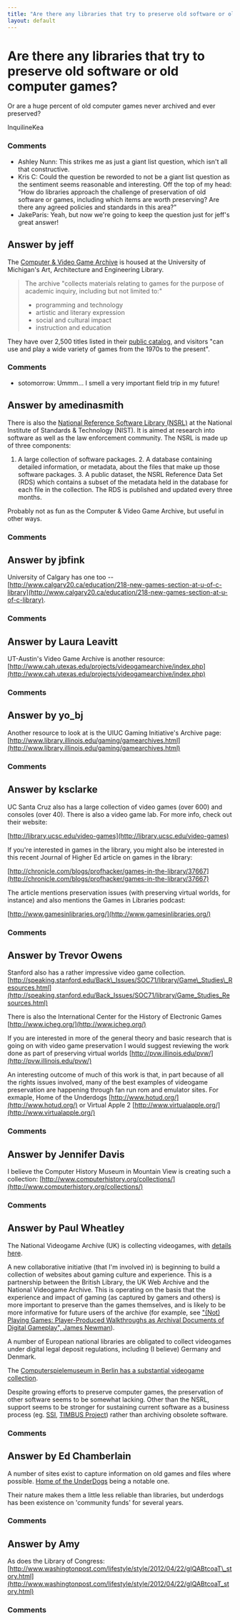 ```yaml
---
title: "Are there any libraries that try to preserve old software or old computer games?"
layout: default
---
```

Are there any libraries that try to preserve old software or old computer games?
=====================
Or are a huge percent of old computer games never archived and ever
preserved?

InquilineKea

### Comments ###
* Ashley Nunn: This strikes me as just a giant list question, which isn't all that
constructive.
* Kris C: Could the question be reworded to not be a giant list question as the
sentiment seems reasonable and interesting. Off the top of my head: "How
do libraries approach the challenge of preservation of old software or
games, including which items are worth preserving? Are there any agreed
policies and standards in this area?"
* JakeParis: Yeah, but now we're going to keep the question just for jeff's great
answer!


Answer by jeff
----------------
The [Computer & Video Game
Archive](http://www.lib.umich.edu/computer-video-game-archive) is housed
at the University of Michigan's Art, Architecture and Engineering
Library.

> The archive "collects materials relating to games for the purpose of
> academic inquiry, including but not limited to:"
>
> -   programming and technology
> -   artistic and literary expression
> -   social and cultural impact
> -   instruction and education

They have over 2,500 titles listed in their [public
catalog](http://mirlyn-classic.lib.umich.edu/F/?func=find-a&find_code=WSU&request=%22video+games%22&request_op=OR&find_code=WTI&request=%22computer+games%22&request_op=OR&find_code=WAU&request=&filter_code_7=WTP&filter_code_1=WLN&filter_request_1=&filter_code_2=WYR&filter_request_2=&filter_code_4=WTP&filter_request_4=&filter_code_3=WYR&filter_request_3=&filter_code_5=WSL&filter_request_5=AAEL&filter_code_6=WCO&filter_request_6=GAME),
and visitors "can use and play a wide variety of games from the 1970s to
the present".

### Comments ###
* sotomorrow: Ummm... I smell a very important field trip in my future!

Answer by amedinasmith
----------------
There is also the [National Reference Software Library
(NSRL)](http://www.nsrl.nist.gov) at the National Institute of Standards
& Technology (NIST). It is aimed at research into software as well as
the law enforcement community. The NSRL is made up of three components:
1. A large collection of software packages. 2. A database containing
detailed information, or metadata, about the files that make up those
software packages. 3. A public dataset, the NSRL Reference Data Set
(RDS) which contains a subset of the metadata held in the database for
each file in the collection. The RDS is published and updated every
three months.

Probably not as fun as the Computer & Video Game Archive, but useful in
other ways.

### Comments ###

Answer by jbfink
----------------
University of Calgary has one too --
[http://www.calgary20.ca/education/218-new-games-section-at-u-of-c-library](http://www.calgary20.ca/education/218-new-games-section-at-u-of-c-library).

### Comments ###

Answer by Laura Leavitt
----------------
UT-Austin's Video Game Archive is another resource:
[http://www.cah.utexas.edu/projects/videogamearchive/index.php](http://www.cah.utexas.edu/projects/videogamearchive/index.php)

### Comments ###

Answer by yo_bj
----------------
Another resource to look at is the UIUC Gaming Initiative's Archive
page:
[http://www.library.illinois.edu/gaming/gamearchives.html](http://www.library.illinois.edu/gaming/gamearchives.html)

### Comments ###

Answer by ksclarke
----------------
UC Santa Cruz also has a large collection of video games (over 600) and
consoles (over 40). There is also a video game lab. For more info, check
out their website:

[http://library.ucsc.edu/video-games](http://library.ucsc.edu/video-games)

If you're interested in games in the library, you might also be
interested in this recent Journal of Higher Ed article on games in the
library:

[http://chronicle.com/blogs/profhacker/games-in-the-library/37667](http://chronicle.com/blogs/profhacker/games-in-the-library/37667)

The article mentions preservation issues (with preserving virtual
worlds, for instance) and also mentions the Games in Libraries podcast:

[http://www.gamesinlibraries.org/](http://www.gamesinlibraries.org/)

### Comments ###

Answer by Trevor Owens
----------------
Stanford also has a rather impressive video game collection.
[http://speaking.stanford.edu/Back\_Issues/SOC71/library/Game\_Studies\_Resources.html](http://speaking.stanford.edu/Back_Issues/SOC71/library/Game_Studies_Resources.html)

There is also the International Center for the History of Electronic
Games [http://www.icheg.org/](http://www.icheg.org/)

If you are interested in more of the general theory and basic research
that is going on with video game preservation I would suggest reviewing
the work done as part of preserving virtual worlds
[http://pvw.illinois.edu/pvw/](http://pvw.illinois.edu/pvw/)

An interesting outcome of much of this work is that, in part because of
all the rights issues involved, many of the best examples of videogame
preservation are happening through fan run rom and emulator sites. For
exmaple, Home of the Underdogs
[http://www.hotud.org/](http://www.hotud.org/) or Virtual Apple 2
[http://www.virtualapple.org/](http://www.virtualapple.org/)

### Comments ###

Answer by Jennifer Davis
----------------
I believe the Computer History Museum in Mountain View is creating such
a collection:
[http://www.computerhistory.org/collections/](http://www.computerhistory.org/collections/)

### Comments ###

Answer by Paul Wheatley
----------------
The National Videogame Archive (UK) is collecting videogames, with
[details
here](http://www.nationalmediamuseum.org.uk/Collection/NewMedia/NationalVideogameArchive.aspx).

A new collaborative initiative (that I'm involved in) is beginning to
build a collection of websites about gaming culture and experience. This
is a partnership between the British Library, the UK Web Archive and the
National Videogame Archive. This is operating on the basis that the
experience and impact of gaming (as captured by gamers and others) is
more important to preserve than the games themselves, and is likely to
be more informative for future users of the archive (for example, see
["(Not) Playing Games: Player-Produced Walkthroughs as Archival
Documents of Digital Gameplay", James
Newman](http://www.ijdc.net/index.php/ijdc/article/view/186)).

A number of European national libraries are obligated to collect
videogames under digital legal deposit regulations, including (I
believe) Germany and Denmark.

The [Computerspielemuseum in Berlin has a substantial videogame
collection](http://www.computerspielemuseum.de/1210_Home.htm).

Despite growing efforts to preserve computer games, the preservation of
other software seems to be somewhat lacking. Other than the NSRL,
support seems to be stronger for sustaining current software as a
business process (eg. [SSI](http://www.software.ac.uk/), [TIMBUS
Project](http://timbusproject.net/)) rather than archiving obsolete
software.

### Comments ###

Answer by Ed Chamberlain
----------------
A number of sites exist to capture information on old games and files
where possible. [Home of the UnderDogs](http://homeoftheunderdogs.net/)
being a notable one.

Their nature makes them a little less reliable than libraries, but
underdogs has been existence on 'community funds' for several years.

### Comments ###

Answer by Amy
----------------
As does the Library of Congress:
[http://www.washingtonpost.com/lifestyle/style/2012/04/22/gIQABtcoaT\_story.html](http://www.washingtonpost.com/lifestyle/style/2012/04/22/gIQABtcoaT_story.html)

### Comments ###

